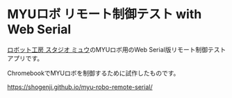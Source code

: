 # MYUロボ リモート制御テスト with Web Serial

[ロボット工房 スタジオ ミュウ](http://www.studiomyu.com)のMYUロボ用のWeb Serial版リモート制御テストアプリです。

ChromebookでMYUロボを制御するために試作したものです。

https://shogenji.github.io/myu-robo-remote-serial/
